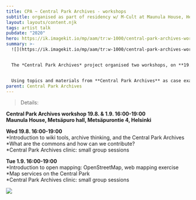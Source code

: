 ```yaml
---
title: CPA ~ Central Park Archives - workshops
subtitle: organised as part of residency w/ M-Cult at﻿ Maunula House, Helsinki
layout: layouts/content.njk
tags: artist talk
pubdate: "2020"
hero: https://ik.imagekit.io/mp/aam/tr:w-1000/central-park-archives-workshops-maunulatalo-helsinki_2020.jpg
summary: >-
  ![](https://ik.imagekit.io/mp/aam/tr:w-1000/central-park-archives-workshops-maunulatalo-helsinki_2020.jpg)


  The *Central Park Archives* project organised two workshops, on **19.08.2020** and **01.09.2020** to introduce *open source*, and *open content* tools and practices for collaborative online publishing. Why and how to contribute to Wikipedia, Wikidata, OpenStreetMap, and other open projects, and how to use Creative Commons licenses to grant permission to share?


  Using topics and materials from **Central Park Archives** as case examples in the workshop, participants learned to create new Wikipedia articles on related places, organisations, and natural phenomena. Both sessions ended with a short 'clinic' for the *Central Park Archives*, where participants were able to book private sessions with project team members for sharing their own collection with the archive. Participants are asked to bring their materials with them, for example on a memory stick or hard drive.
parent: Central Park Archives
---
```

> Details:

**Central Park Archives workshop 19.8. & 1.9. 16:00-19:00\
Maunula House, Metsäpuro hall, Metsäpurontie 4, Helsinki**

**Wed 19.8. 16:00-19:00**\
*Introduction to wiki tools, archive thinking, and the Central Park Archives\
*What are the commons and how can we contribute?\
*Central Park Archives clinic: small group sessions

**Tue 1.9. 16:00-19:00**\
*Introduction to open mapping: OpenStreetMap, web mapping exercise\
*Map services on the Central Park\
*Central Park Archives clinic: small group sessions

![](https://ik.imagekit.io/mp/aam/tr:w-1000/cpa_black-and-white-01.jpg)